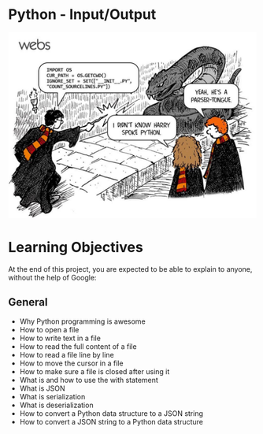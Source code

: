 # Python - Input/Output
![](https://raw.githubusercontent.com/thecoducer/python_programs/master/Images/python-harry-potter.jpg)
# Learning Objectives
At the end of this project, you are expected to be able to explain to anyone, without the help of Google:

## General
- Why Python programming is awesome
- How to open a file
- How to write text in a file
- How to read the full content of a file
- How to read a file line by line
- How to move the cursor in a file
- How to make sure a file is closed after using it
- What is and how to use the with statement
- What is JSON
- What is serialization
- What is deserialization
- How to convert a Python data structure to a JSON string
- How to convert a JSON string to a Python data structure

